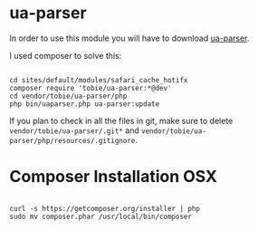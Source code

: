 # ua-parser
In order to use this module you will have to download [ua-parser](https://github.com/tobie/ua-parser).

I used composer to solve this:

<code>
cd sites/default/modules/safari_cache_hotifx  
composer require 'tobie/ua-parser:*@dev'  
cd vendor/tobie/ua-parser/php  
php bin/uaparser.php ua-parser:update  
</code>

If you plan to check in all the files in git, make sure to delete `vendor/tobie/ua-parser/.git*` and `vendor/tobie/ua-parser/php/resources/.gitignore`.

# Composer Installation OSX
<code>
curl -s https://getcomposer.org/installer | php  
sudo mv composer.phar /usr/local/bin/composer
</code>